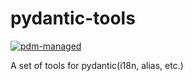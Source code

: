 # pydantic-tools

[![pdm-managed](https://img.shields.io/badge/pdm-managed-blueviolet)](https://pdm.fming.dev)

A set of tools for pydantic(i18n, alias, etc.)

